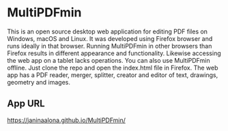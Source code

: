 # MultiPDFmin
This is an open source desktop web application for editing PDF files on Windows, macOS and Linux. It was developed using Firefox browser and runs ideally in that browser. Running MultiPDFmin in other browsers than Firefox results in different appearance and functionality. Likewise accessing the web app on a tablet lacks operations. 
You can also use MultiPDFmin offline. Just clone the repo and open the index.html file in Firefox. The web app has a PDF reader, merger, splitter, creator and editor of text, drawings, geometry and images. 

## App URL
<a href="https://janinaalona.github.io/MultiPDFmin/" target="_blank">https://janinaalona.github.io/MultiPDFmin/</a>